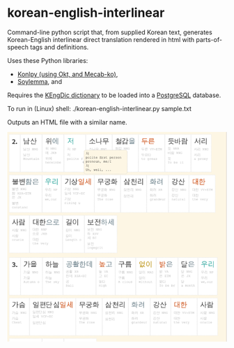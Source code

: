# korean-english-interlinear
Command-line python script that, from supplied Korean text, generates Korean-English interlinear direct translation rendered in html with parts-of-speech tags and definitions.

Uses these Python libraries:
- [Konlpy (using Okt, and Mecab-ko)](https://github.com/konlpy/konlpy),
- [Soylemma](https://github.com/lovit/korean_lemmatizer), and

Requires the [KEngDic dictionary](https://github.com/garfieldnate/kengdic) to be loaded into a [PostgreSQL](https://www.postgresql.org/) database.

To run in (Linux) shell:
./korean-english-interlinear.py sample.txt

Outputs an HTML file with a similar name.

![Alt text](/screenshot.png?raw=true)
